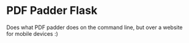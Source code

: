 # PDF Padder Flask

Does what PDF padder does on the command line, but over a website\
for mobile devices :)
